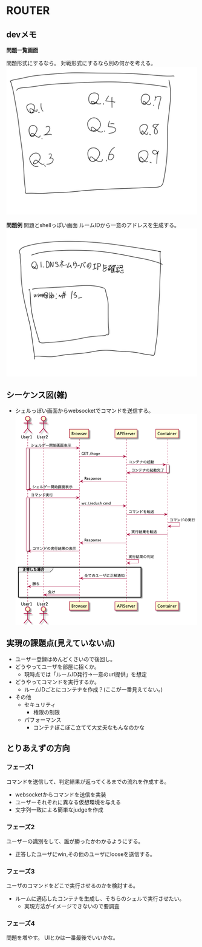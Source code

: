 # ROUTER

## devメモ

**問題一覧画面**

問題形式にするなら。
対戦形式にするなら別の何かを考える。
![](../images/edush-3.jpg)

**問題例**
問題とshellっぽい画面
ルームIDから一意のアドレスを生成する。
![](../images/edush-4.jpg)

## シーケンス図(雑)
- シェルっぽい画面からwebsocketでコマンドを送信する。
![](../images/edush-2.jpg)

## 実現の課題点(見えていない点)
- ユーザー登録はめんどくさいので後回し。
- どうやってユーザを部屋に招くか。
    - 現時点では「ルームID発行→一意のurl提供」を想定
- どうやってコマンドを実行するか。
    - ルームIDごとにコンテナを作成？(ここが一番見えてない。)
- その他
    - セキュリティ
       - 権限の制限
    - パフォーマンス
        - コンテナぽこぽこ立てて大丈夫なもんなのかな

## とりあえずの方向
### フェーズ1
コマンドを送信して、判定結果が返ってくるまでの流れを作成する。
- websocketからコマンドを送信を実装
- ユーザーそれぞれに異なる仮想環境を与える
- 文字列一致による簡単なjudgeを作成

### フェーズ2
ユーザーの識別をして、誰が勝ったかわかるようにする。
- 正答したユーザにwin,その他のユーザにlooseを送信する。

### フェーズ3
ユーザのコマンドをどこで実行させるのかを検討する。
- ルームに適応したコンテナを生成し、そちらのシェルで実行させたい。
    - 実現方法がイメージできないので要調査

### フェーズ4
問題を増やす。
UIとかは一番最後でいいかな。